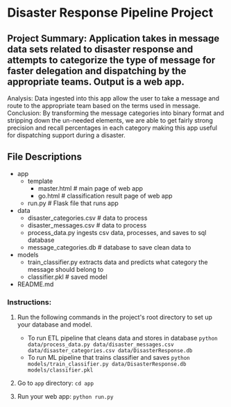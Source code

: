 # Disaster Response Pipeline Project

## Project Summary: Application takes in message data sets related to disaster response and attempts to categorize the type of message for faster delegation and dispatching by the appropriate teams. Output is a web app.
Analysis: Data ingested into this app allow the user to take a message and route to the appropriate team based on the terms used in message.
Conclusion: By transforming the message categories into binary format and stripping down the un-needed elements, we are able to get fairly strong precision and recall percentages in each category making this app useful for dispatching support during a disaster.

## File Descriptions
* app
  * template
    * master.html # main page of web app
    * go.html # classification result page of web app
  * run.py # Flask file that runs app
* data
  * disaster_categories.csv # data to process
  * disaster_messages.csv # data to process
  * process_data.py ingests csv data, processes, and saves to sql database
  * message_categories.db # database to save clean data to
* models
  * train_classifier.py extracts data and predicts what category the message should belong to
  * classifier.pkl # saved model
* README.md

### Instructions:
1. Run the following commands in the project's root directory to set up your database and model.

    - To run ETL pipeline that cleans data and stores in database
        `python data/process_data.py data/disaster_messages.csv data/disaster_categories.csv data/DisasterResponse.db`
    - To run ML pipeline that trains classifier and saves
        `python models/train_classifier.py data/DisasterResponse.db models/classifier.pkl`

2. Go to `app` directory: `cd app`

3. Run your web app: `python run.py`
